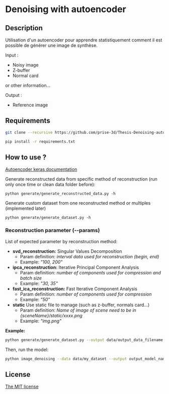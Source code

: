 # Denoising with autoencoder

## Description

Utilisation d'un autoencoder pour apprendre statistiquement comment il est possible de générer une image de synthèse.

Input : 
- Noisy image
- Z-buffer
- Normal card

or other information...

Output :
- Reference image

## Requirements

```bash
git clone --recursive https://github.com/prise-3d/Thesis-Denoising-autoencoder.git XXXXX
```

```bash
pip install -r requirements.txt
```

## How to use ?

[Autoencoder keras documentation](https://blog.keras.io/building-autoencoders-in-keras.html)

Generate reconstructed data from specific method of reconstruction (run only once time or clean data folder before):
```
python generate/generate_reconstructed_data.py -h
```

Generate custom dataset from one reconstructed method or multiples (implemented later)
```
python generate/generate_dataset.py -h
```

### Reconstruction parameter (--params)

List of expected parameter by reconstruction method:
- **svd_reconstruction:** Singular Values Decomposition
  - Param definition: *interval data used for reconstruction (begin, end)*
  - Example: *"100, 200"*
- **ipca_reconstruction:** Iterative Principal Component Analysis
  - Param definition: *number of components used for compression and batch size*
  - Example: *"30, 35"*
- **fast_ica_reconstruction:**  Fast Iterative Component Analysis
  - Param definition: *number of components used for compression*
  - Example: *"50"*
- **static** Use static file to manage (such as z-buffer, normals card...)
  - Param definition: *Name of image of scene need to be in {sceneName}/static/xxxx.png*
  - Example: *"img.png"*

**__Example:__**
```bash
python generate/generate_dataset.py --output data/output_data_filename --metrics "svd_reconstruction, ipca_reconstruction, fast_ica_reconstruction" --renderer "maxwell" --scenes "A, D, G, H" --params "100, 200 :: 50, 10 :: 50" --nb_zones 10 --random 1 --only_noisy 1
```

Then, run the model:
```bash
python image_denoising --data data/my_dataset --output output_model_name
```

## License

[The MIT license](https://github.com/prise-3d/Thesis-NoiseDetection-metrics/blob/master/LICENSE)
